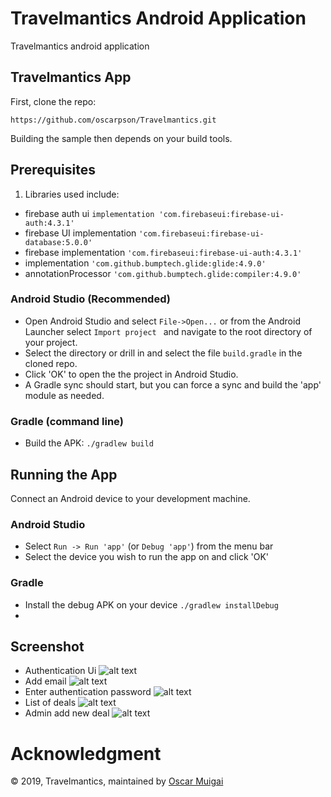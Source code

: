 Travelmantics Android Application 
=============================

Travelmantics android application 

## Travelmantics App

First, clone the repo:

`https://github.com/oscarpson/Travelmantics.git`


Building the sample then depends on your build tools.
## Prerequisites
1. Libraries used include:
*  firebase auth ui `implementation 'com.firebaseui:firebase-ui-auth:4.3.1'`
*  firebase UI implementation `'com.firebaseui:firebase-ui-database:5.0.0'`
*  firebase implementation `'com.firebaseui:firebase-ui-auth:4.3.1'`
*  implementation `'com.github.bumptech.glide:glide:4.9.0'`
*  annotationProcessor `'com.github.bumptech.glide:compiler:4.9.0'`


### Android Studio (Recommended)


* Open Android Studio and select `File->Open...` or from the Android Launcher select `Import project ` and navigate to the root directory of your project.
* Select the directory or drill in and select the file `build.gradle` in the cloned repo.
* Click 'OK' to open the the project in Android Studio.
* A Gradle sync should start, but you can force a sync and build the 'app' module as needed.

### Gradle (command line)

* Build the APK: `./gradlew build`

## Running the  App

Connect an Android device to your development machine.

### Android Studio

* Select `Run -> Run 'app'` (or `Debug 'app'`) from the menu bar
* Select the device you wish to run the app on and click 'OK'

### Gradle

* Install the debug APK on your device `./gradlew installDebug`
* 

## Screenshot 
* Authentication Ui ![alt text](/images/img1.PNG)
 * Add email ![alt text](/images/img2.PNG)
 * Enter authentication password ![alt text](/images/img3.PNG)
  * List of deals  ![alt text](/image4/img4.PNG)
 * Admin add new deal ![alt text](/images/img5.PNG)
# Acknowledgment
 © 2019, Travelmantics, maintained by  [Oscar Muigai](https://github.com/oscarpson/Travelmantics.git)